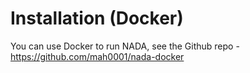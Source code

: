 # Installation (Docker)

You can use Docker to run NADA, see the Github repo - https://github.com/mah0001/nada-docker

